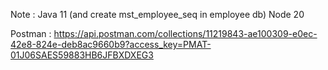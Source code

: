 Note :
Java 11 (and create mst_employee_seq in employee db)
Node 20

Postman : https://api.postman.com/collections/11219843-ae100309-e0ec-42e8-824e-deb8ac9660b9?access_key=PMAT-01J06SAES59883HB6JFBXDXEG3

